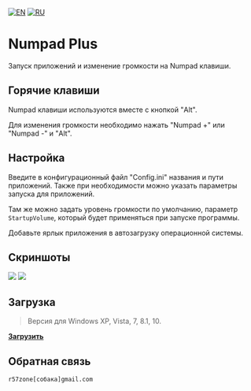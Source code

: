 [![EN](https://user-images.githubusercontent.com/9499881/33184537-7be87e86-d096-11e7-89bb-f3286f752bc6.png)](https://github.com/r57zone/Numpad-Plus/) 
[![RU](https://user-images.githubusercontent.com/9499881/27683795-5b0fbac6-5cd8-11e7-929c-057833e01fb1.png)](https://github.com/r57zone/Numpad-Plus/blob/master/README.RU.md) 
# Numpad Plus
Запуск приложений и изменение громкости на Numpad клавиши.

## Горячие клавиши
Numpad клавиши используются вместе с кнопкой "Alt".



Для изменения громкости необходимо нажать "Numpad +" или "Numpad -" и "Alt".

## Настройка
Введите в конфигурационный файл "Config.ini" названия и пути приложений. Также при необходимости можно указать параметры запуска для приложений.



Там же можно задать уровень громкости по умолчанию, параметр `StartupVolume`, который будет применяться при запуске программы.



Добавьте ярлык приложения в автозагрузку операционной системы.

## Скриншоты
![](https://user-images.githubusercontent.com/9499881/81509124-8dc22d80-9319-11ea-86fe-6b8d30d488ef.PNG)
![](https://user-images.githubusercontent.com/9499881/81509116-83079880-9319-11ea-94b6-6deff09a2ba2.PNG)

## Загрузка
>Версия для Windows XP, Vista, 7, 8.1, 10.

**[Загрузить](https://github.com/r57zone/Firewall-Easy/releases)**

## Обратная связь
`r57zone[собака]gmail.com`